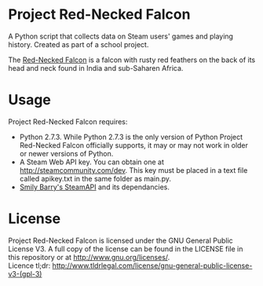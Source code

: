 Project Red-Necked Falcon
=======================

A Python script that collects data on Steam users' games and playing history. Created as part of a school project.

The [Red-Necked Falcon](https://en.wikipedia.org/wiki/Red-necked_falcon) is a falcon with rusty red feathers on the back of its head and neck found in India and sub-Saharen Africa.

Usage
===========
Project Red-Necked Falcon requires:
* Python 2.7.3. While Python 2.7.3 is the only version of Python Project Red-Necked Falcon officially supports, it may or may not work in older or newer versions of Python.
* A Steam Web API key. You can obtain one at http://steamcommunity.com/dev. This key must be placed in a text file called apikey.txt in the same folder as main.py.
* [Smily Barry's SteamAPI](https://github.com/smiley/steamapi) and its dependancies.

License
===========
Project Red-Necked Falcon is licensed under the GNU General Public License V3. A full copy of the license can be found in the LICENSE file in this repository or at http://www.gnu.org/licenses/.    
Licence tl;dr: http://www.tldrlegal.com/license/gnu-general-public-license-v3-(gpl-3)

